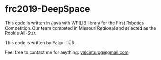 # frc2019-DeepSpace

This code is written in Java with WPILIB library for the First Robotics Competition. Our team competed in Missouri Regional and selected as the Rookie All-Star.

This code is written by Yalçın TÜR.

Feel free to contact me for anything: yalcinturpg@gmail.com

